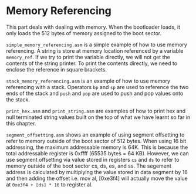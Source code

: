 # Memory Referencing

This part deals with dealing with memory. When the bootloader loads, it only loads the 512 bytes of memory assigned to the boot sector. 

`simple_memory_referencing.asm` is a simple example of how to use memory referencing. A string is store at memory location referenced by a variable `memory_ref`. If we try to print the variable directly, we will not get the contents of the string printer. To print the contents directly, we need to enclose the reference in square brackets.

`stack_memory_referencing.asm` is an example of how to use memory referencing with a stack. Operators `bp` and `sp` are used to reference the two ends of the stack and `push` and `pop` are used to push and pop values onto the stack.

`print_hex.asm` and `print_string.asm` are examples of how to print hex and null terminated string values built on the top of what we have learnt so far in this chapter. 

`segment_offsetting.asm` shows an example of using segment offsetting to refer to memory outside of the boot sector of 512 bytes. When using 16 bit addressing, the maximum addressable memory is 64K. This is because the total addressable register is 0xffff (65535 bytes = 64 KB). However, we can use segment offsetting via value stored in registers `cs` and `ds` to refer to memory outside of the boot sector cs, ds, es, and ss. The segement address is calculated by multiplying the value stored in data segment by 16 and then adding the offset i.e. mov al, [0xe3f4] will actually move the value at `0xe3f4 + [ds] * 16` to register al.


